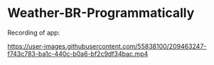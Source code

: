 # Weather-BR-Programmatically



Recording of app:


https://user-images.githubusercontent.com/55838100/209463247-f743c783-ba1c-440c-b0a6-bf2c9df34bac.mp4

